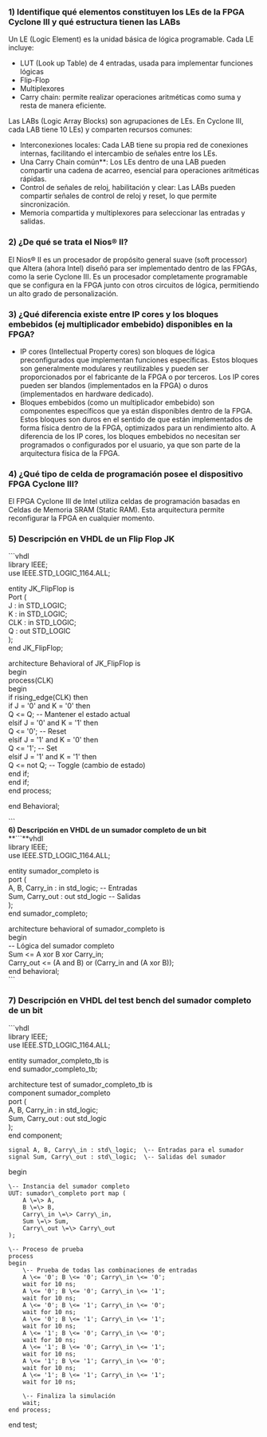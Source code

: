 ### **1\) Identifique qué elementos constituyen los LEs de la FPGA Cyclone III y qué estructura tienen las LABs**

 Un LE (Logic Element) es la unidad básica de lógica programable. Cada LE incluye: 

* LUT (Look up Table) de 4 entradas, usada para implementar funciones lógicas  
* Flip-Flop  
* Multiplexores  
* Carry chain: permite realizar operaciones aritméticas como suma y resta de manera eficiente.

Las LABs (Logic Array Blocks) son agrupaciones de LEs. En Cyclone III, cada LAB tiene 10 LEs) y comparten recursos comunes:

* Interconexiones locales: Cada LAB tiene su propia red de conexiones internas, facilitando el intercambio de señales entre los LEs.  
* Una Carry Chain común\*\*: Los LEs dentro de una LAB pueden compartir una cadena de acarreo, esencial para operaciones aritméticas rápidas.  
* Control de señales de reloj, habilitación y clear: Las LABs pueden compartir señales de control de reloj y reset, lo que permite sincronización.  
* Memoria compartida y multiplexores para seleccionar las entradas y salidas.

### **2\) ¿De qué se trata el Nios® II?**

El Nios® II es un procesador de propósito general suave (soft processor) que Altera (ahora Intel) diseñó para ser implementado dentro de las FPGAs, como la serie Cyclone III. Es un procesador completamente programable que se configura en la FPGA junto con otros circuitos de lógica, permitiendo un alto grado de personalización.

### **3\) ¿Qué diferencia existe entre IP cores y los bloques embebidos (ej multiplicador embebido) disponibles en la FPGA?**

* IP cores (Intellectual Property cores) son bloques de lógica preconfigurados que implementan funciones específicas. Estos bloques son generalmente modulares y reutilizables y pueden ser proporcionados por el fabricante de la FPGA o por terceros. Los IP cores pueden ser blandos (implementados en la FPGA) o duros (implementados en hardware dedicado).  
* Bloques embebidos (como un multiplicador embebido) son componentes específicos que ya están disponibles dentro de la FPGA. Estos bloques son duros en el sentido de que están implementados de forma física dentro de la FPGA, optimizados para un rendimiento alto. A diferencia de los IP cores, los bloques embebidos no necesitan ser programados o configurados por el usuario, ya que son parte de la arquitectura física de la FPGA.

### **4\) ¿Qué tipo de celda de programación posee el dispositivo FPGA Cyclone III?**

El FPGA Cyclone III de Intel utiliza celdas de programación basadas en Celdas de Memoria SRAM (Static RAM). Esta arquitectura permite reconfigurar la FPGA en cualquier momento. 

### **5\) Descripción en VHDL de un Flip Flop JK**

\`\`\`vhdl  
library IEEE;  
use IEEE.STD\_LOGIC\_1164.ALL;

entity JK\_FlipFlop is  
    Port (  
        J   : in  STD\_LOGIC;  
        K   : in  STD\_LOGIC;  
        CLK : in  STD\_LOGIC;  
        Q   : out STD\_LOGIC  
    );  
end JK\_FlipFlop;

architecture Behavioral of JK\_FlipFlop is  
begin  
    process(CLK)  
    begin  
        if rising\_edge(CLK) then  
            if J \= '0' and K \= '0' then  
                Q \<= Q;             \-- Mantener el estado actual  
            elsif J \= '0' and K \= '1' then  
                Q \<= '0';           \-- Reset  
            elsif J \= '1' and K \= '0' then  
                Q \<= '1';           \-- Set  
            elsif J \= '1' and K \= '1' then  
                Q \<= not Q;         \-- Toggle (cambio de estado)  
            end if;  
        end if;  
    end process;

end Behavioral;

\`\`\`  
**6\) Descripción en VHDL de un sumador completo de un bit**  
**\`\`\`**vhdl  
library IEEE;  
use IEEE.STD\_LOGIC\_1164.ALL;

entity sumador\_completo is  
    port (  
        A, B, Carry\_in : in std\_logic;   \-- Entradas  
        Sum, Carry\_out : out std\_logic   \-- Salidas  
    );  
end sumador\_completo;

architecture behavioral of sumador\_completo is  
begin  
    \-- Lógica del sumador completo  
    Sum \<= A xor B xor Carry\_in;                   
    Carry\_out \<= (A and B) or (Carry\_in and (A xor B));    
end behavioral;  
\`\`\`

### **7\) Descripción en VHDL del test bench del sumador completo de un bit**

\`\`\`vhdl  
library IEEE;  
use IEEE.STD\_LOGIC\_1164.ALL;

entity sumador\_completo\_tb is  
end sumador\_completo\_tb;

architecture test of sumador\_completo\_tb is  
    component sumador\_completo  
        port (  
            A, B, Carry\_in : in std\_logic;  
            Sum, Carry\_out : out std\_logic  
        );  
    end component;

    signal A, B, Carry\_in : std\_logic;  \-- Entradas para el sumador  
    signal Sum, Carry\_out : std\_logic;  \-- Salidas del sumador

begin

    \-- Instancia del sumador completo  
    UUT: sumador\_completo port map (  
        A \=\> A,  
        B \=\> B,  
        Carry\_in \=\> Carry\_in,  
        Sum \=\> Sum,  
        Carry\_out \=\> Carry\_out  
    );

    \-- Proceso de prueba  
    process  
    begin  
        \-- Prueba de todas las combinaciones de entradas  
        A \<= '0'; B \<= '0'; Carry\_in \<= '0';  
        wait for 10 ns;  
        A \<= '0'; B \<= '0'; Carry\_in \<= '1';  
        wait for 10 ns;  
        A \<= '0'; B \<= '1'; Carry\_in \<= '0';  
        wait for 10 ns;  
        A \<= '0'; B \<= '1'; Carry\_in \<= '1';  
        wait for 10 ns;  
        A \<= '1'; B \<= '0'; Carry\_in \<= '0';  
        wait for 10 ns;  
        A \<= '1'; B \<= '0'; Carry\_in \<= '1';  
        wait for 10 ns;  
        A \<= '1'; B \<= '1'; Carry\_in \<= '0';  
        wait for 10 ns;  
        A \<= '1'; B \<= '1'; Carry\_in \<= '1';  
        wait for 10 ns;  
          
        \-- Finaliza la simulación  
        wait;  
    end process;

end test;

